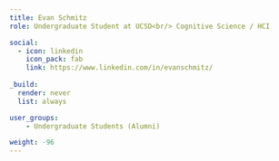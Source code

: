 ```yaml
---
title: Evan Schmitz
role: Undergraduate Student at UCSD<br/> Cognitive Science / HCI

social:
  - icon: linkedin
    icon_pack: fab
    link: https://www.linkedin.com/in/evanschmitz/
    
_build:
  render: never
  list: always

user_groups:
    - Undergraduate Students (Alumni)

weight: -96
---
```

